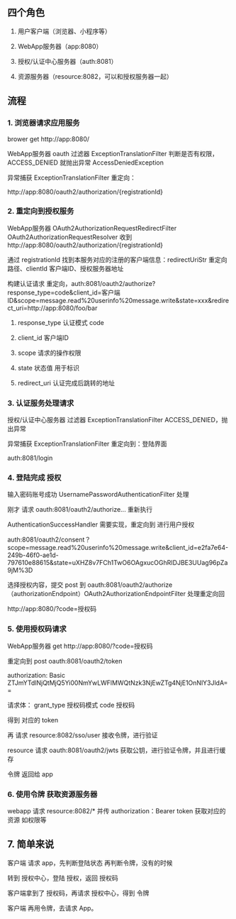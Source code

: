 ## 四个角色

1. 用户客户端（浏览器、小程序等）

2. WebApp服务器（app:8080）

3. 授权/认证中心服务器（auth:8081）

4. 资源服务器（resource:8082，可以和授权服务器一起）

## 流程

### 1. 浏览器请求应用服务

brower get http://app:8080/

WebApp服务器 oauth 过滤器 ExceptionTranslationFilter 判断是否有权限，ACCESS_DENIED 就抛出异常 AccessDeniedException

异常捕获 ExceptionTranslationFilter 重定向：

http://app:8080/oauth2/authorization/{registrationId}

### 2. 重定向到授权服务

WebApp服务器 OAuth2AuthorizationRequestRedirectFilter OAuth2AuthorizationRequestResolver 收到 http://app:8080/oauth2/authorization/{registrationId}

通过 registrationId 找到本服务对应的注册的客户端信息：redirectUriStr 重定向路径、clientId 客户端ID、授权服务器地址

构建认证请求 重定向，auth:8081/oauth2/authorize?response_type=code&client_id=客户端ID&scope=message.read%20userinfo%20message.write&state=xxx&redirect_uri=http://app:8080/foo/bar

1. response_type 认证模式 code

2. client_id 客户端ID

3. scope 请求的操作权限 

4. state 状态值 用于标识

5. redirect_uri 认证完成后跳转的地址

### 3. 认证服务处理请求

授权/认证中心服务器 过滤器 ExceptionTranslationFilter ACCESS_DENIED，抛出异常

异常捕获 ExceptionTranslationFilter 重定向到：登陆界面

auth:8081/login

### 4. 登陆完成 授权

输入密码账号成功 UsernamePasswordAuthenticationFilter 处理

刚才 请求 oauth:8081/oauth2/authorize... 重新执行

AuthenticationSuccessHandler 需要实现，重定向到 进行用户授权

auth:8081/oauth2/consent？scope=message.read%20userinfo%20message.write&client_id=e2fa7e64-249b-46f0-ae1d-797610e88615&state=uXHZ8v7FCh1TwO6OAgxucOGhRIDJBE3UUag96pZa9jM%3D

选择授权内容，提交 post 到 oauth:8081/oauth2/authorize （authorizationEndpoint）OAuth2AuthorizationEndpointFilter 处理重定向回 

http://app:8080/?code=授权码

### 5. 使用授权码请求

WebApp服务器 get http://app:8080/?code=授权码 

重定向到 post oauth:8081/oauth2/token 

authorization: Basic ZTJmYTdlNjQtMjQ5Yi00NmYwLWFlMWQtNzk3NjEwZTg4NjE1OnNlY3JldA==

请求体： grant_type 授权码模式 code 授权码

得到 对应的 token

再 请求 resource:8082/sso/user 接收令牌，进行验证

resource 请求 oauth:8081/oauth2/jwts 获取公钥，进行验证令牌，并且进行缓存

令牌 返回给 app 

### 6. 使用令牌 获取资源服务器

webapp 请求 resource:8082/* 并传 authorization：Bearer token 获取对应的资源 如权限等

## 7. 简单来说

客户端 请求 app，先判断登陆状态  再判断令牌，没有的时候

转到 授权中心，登陆 授权，返回 授权码 

客户端拿到了 授权码，再请求 授权中心，得到 令牌

客户端 再用令牌，去请求 App。


